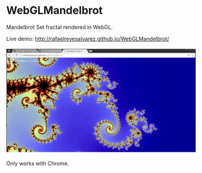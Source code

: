 # WebGLMandelbrot
Mandelbrot Set fractal rendered in WebGL.

Live demo:
http://rafaelreyesalvarez.github.io/WebGLMandelbrot/

![Screenshot](Screenshot.png "Screenshot")

Only works with Chrome.
